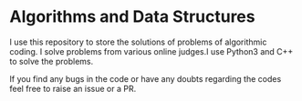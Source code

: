 # Algorithms and Data Structures
I use this repository to store the solutions of problems of algorithmic coding. I solve problems from various online judges.I use Python3 and C++ to solve the problems.

If you find any bugs in the code or have any doubts regarding the codes feel free to raise an issue or a PR.
